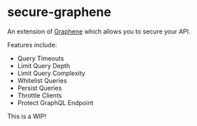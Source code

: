 # secure-graphene

An extension of [Graphene](https://github.com/graphql-python/graphene) which allows you to secure your API. 

Features include: 

- Query Timeouts 
- Limit Query Depth 
- Limit Query Complexity 
- Whitelist Queries 
- Persist Queries 
- Throttle Clients 
- Protect GraphQL Endpoint 

This is a WIP! 
